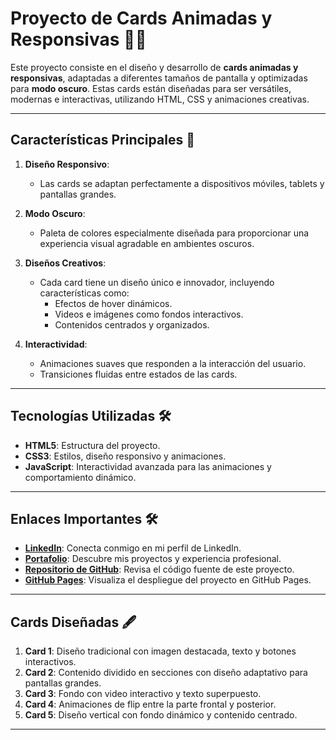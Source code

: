 # Proyecto de Cards Animadas y Responsivas 🌟📱

Este proyecto consiste en el diseño y desarrollo de **cards animadas y responsivas**, adaptadas a diferentes tamaños de pantalla y optimizadas para **modo oscuro**. Estas cards están diseñadas para ser versátiles, modernas e interactivas, utilizando HTML, CSS y animaciones creativas.

---

## **Características Principales** 🚀

1. **Diseño Responsivo**:
   - Las cards se adaptan perfectamente a dispositivos móviles, tablets y pantallas grandes.

2. **Modo Oscuro**:
   - Paleta de colores especialmente diseñada para proporcionar una experiencia visual agradable en ambientes oscuros.

3. **Diseños Creativos**:
   - Cada card tiene un diseño único e innovador, incluyendo características como:
     - Efectos de hover dinámicos.
     - Videos e imágenes como fondos interactivos.
     - Contenidos centrados y organizados.

4. **Interactividad**:
   - Animaciones suaves que responden a la interacción del usuario.
   - Transiciones fluidas entre estados de las cards.

---

## **Tecnologías Utilizadas** 🛠️

- **HTML5**: Estructura del proyecto.
- **CSS3**: Estilos, diseño responsivo y animaciones.
- **JavaScript**: Interactividad avanzada para las animaciones y comportamiento dinámico.

---

## **Enlaces Importantes** 🛠️

- **[LinkedIn](https://www.linkedin.com/in/guillermovasbendev/)**: Conecta conmigo en mi perfil de LinkedIn.
- **[Portafolio](https://guillermosoftwareengineer.github.io/Portfolio/)**: Descubre mis proyectos y experiencia profesional.
- **[Repositorio de GitHub](https://github.com/guillermoSoftwareEngineer)**: Revisa el código fuente de este proyecto.
- **[GitHub Pages](https://guillermosoftwareengineer.github.io/cards/)**: Visualiza el despliegue del proyecto en GitHub Pages.

---

## **Cards Diseñadas** 🖋️

1. **Card 1**: Diseño tradicional con imagen destacada, texto y botones interactivos.
2. **Card 2**: Contenido dividido en secciones con diseño adaptativo para pantallas grandes.
3. **Card 3**: Fondo con video interactivo y texto superpuesto.
4. **Card 4**: Animaciones de flip entre la parte frontal y posterior.
5. **Card 5**: Diseño vertical con fondo dinámico y contenido centrado.

---


